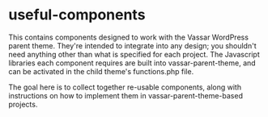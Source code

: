 # useful-components
This contains components designed to work with the Vassar WordPress parent theme. They're intended to integrate into any design;
you shouldn't need anything other than what is specified for each project. The Javascript libraries each component requires are built into vassar-parent-theme, and can be activated in the child theme's functions.php file.

The goal here is to collect together re-usable components, along with instructions on how to implement them in vassar-parent-theme-based projects.